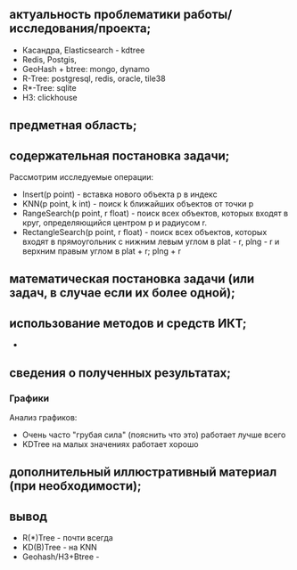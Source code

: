 ## актуальность проблематики работы/исследования/проекта;
- Касандра, Elasticsearch - kdtree
- Redis, Postgis, 
- GeoHash + btree: mongo, dynamo
- R-Tree: postgresql, redis, oracle, tile38
- R*-Tree: sqlite
- H3: clickhouse

## предметная область;

## содержательная постановка задачи;
Рассмотрим исследуемые операции:
- Insert(p point) - вставка нового объекта p в индекс
- KNN(p point, k int) - поиск k ближайших объектов от точки p
- RangeSearch(p point, r float) - поиск всех объектов, которых входят в круг, определяющийся центром p и радиусом r.
- RectangleSearch(p point, r float) - поиск всех объектов, которых входят в прямоугольник с нижним левым углом в plat - r, plng - r и верхним правым углом в  plat + r; plng + r

## математическая постановка задачи (или задач, в случае если их более одной);

## использование методов и средств ИКТ;
- 

## сведения о полученных результатах;
### Графики
Анализ графиков:
- Очень часто "грубая сила" (пояснить что это) работает лучше всего
- KDTree на малых значениях работает хорошо 
## дополнительный иллюстративный материал (при необходимости);
## вывод
- R(*)Tree - почти всегда
- KD(B)Tree - на KNN
- Geohash/H3+Btree - 